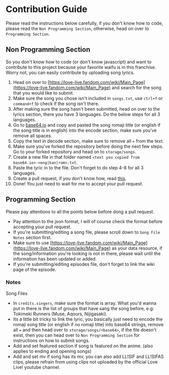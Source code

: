 # Contribution Guide

Please read the instructions below carefully, if you don't know how to code, please read the `Non Programming Section`, otherwise, head on over to `Programming Section`.

## Non Programming Section

So you don't know how to code (or don't know javascript) and want to contribute to this project because your favorite waifu is in this franchise. Worry not, you can easily contribute by uploading song lyrics.

1. Head on over to [https://love-live.fandom.com/wiki/Main_Page](https://love-live.fandom.com/wiki/Main_Page) and search for the song that you would like to submit.
2. Make sure the song you chose isn't included in `songs.txt`, use `ctrl+f` or `command+f` to check if the song isn't there.
3. After making sure the song hasn't been submitted, head on over to the lyrics section, there you have 3 languages. Do the below steps for all 3 languages.
4. Go to [base64.io](https://base64.io) and copy and pasted the song romaji title (or english if the song title is in english) into the encode section, make sure you've remove all spaces.
5. Copy the text in decode section, make sure to remove all `=` from the text.
6. Make sure you've forked the repository before doing the next few steps. Go to your forked repository and head on to `storage/songs`.
7. Create a new file in that folder named `<text you copied from base64.io>-<eng|kan|rom>.txt`.
8. Paste the lyric in to the file. Don't forget to do step 4-8 for all 3 languages.
9. Create a pull request, if you don't know how, read [this](https://docs.github.com/en/desktop/contributing-and-collaborating-using-github-desktop/working-with-your-remote-repository-on-github-or-github-enterprise/creating-an-issue-or-pull-request).
10. Done! You just need to wait for me to accept your pull request.

## Programming Section

Please pay attentions to all the points below before dong a pull request.

- Pay attention to the json format, I will of course check the format before accepting your pull request.
- If you're submitting/editing a song file, please scroll down to `Song File Notes` section first.
- Make sure to use [https://love-live.fandom.com/wiki/Main_Page](https://love-live.fandom.com/wiki/Main_Page) as your data resource, if the song/information you're looking is not in there, please wait until the information has been updated or added.
- If you're submitting/editing episodes file, don't forget to link the wiki page of the episode.

### Notes

Song Files

- In `credits.singers`, make sure the format is array. What you'd wanna put in there is the list of groups that have sang the song before, e.g: Tokimeki Runners (Muse, Aqours, Nijigasaki).
- Its a little bit tricky to link the lyric, you basically just need to encode the romaji song title (or english if no romaji title) into base64 strings, remove all `=` and then head over to `storage/songs/<base64>`, if the file doesn't exist, then you can head over to `Non Programming Section` for instructions on how to submit songs.
- Add and set featured section if song is featured on the anime. (also applies to ending and opening songs)
- Add and set mv if song has its mv, you can also add LL!SIF and LL!SIFAS clips, please refrain from using clips not uploaded by the official Love Live! youtube channel.